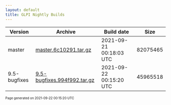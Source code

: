 ```yaml
---
layout: default
title: GLPI Nightly Builds
---
```


Version|Archive|Build date|Size
---|---|---|---
master|[master.6c10291.tar.gz](master.6c10291.tar.gz)|2021-09-21 00:18:03 UTC|82075465
9.5-bugfixes|[9.5-bugfixes.994f992.tar.gz](9.5-bugfixes.994f992.tar.gz)|2021-09-22 00:15:20 UTC|45965518

<font size="1">Page generated on 2021-09-22 00:15:20 UTC</font>
